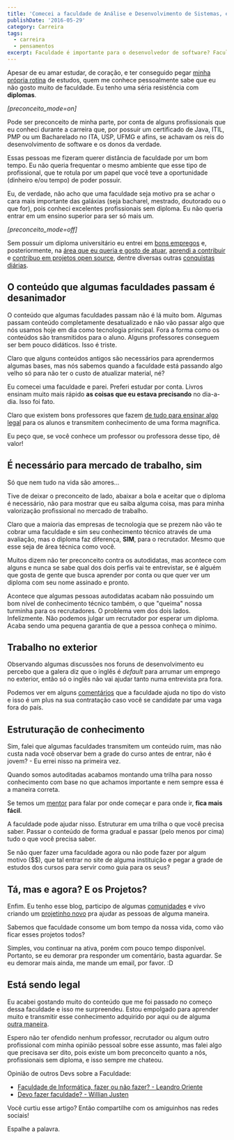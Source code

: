 ```yaml
---
title: 'Comecei a faculdade de Análise e Desenvolvimento de Sistemas, e agora José?'
publishDate: '2016-05-29'
category: Carreira
tags:
  - carreira
  - pensamentos
excerpt: Faculdade é importante para o desenvolvedor de software? Faculdade faz diferença no mercado de trabalho? Fazer ou não fazer faculdade?
---
```


Apesar de eu amar estudar, de coração, e ter conseguido pegar [minha própria rotina](/posts/como-alcancar-objetivos-rapidamente-nos-estudos/) de estudos, quem me conhece pessoalmente sabe que eu não gosto muito de faculdade. Eu tenho uma séria resistência com **diplomas**.

_[preconceito_mode=on]_

Pode ser preconceito de minha parte, por conta de alguns profissionais que eu conheci durante a carreira que, por possuir um certificado de Java, ITIL, PMP ou um Bacharelado no ITA, USP, UFMG e afins, se achavam os reis do desenvolvimento de software e os donos da verdade.

Essas pessoas me fizeram querer distância de faculdade por um bom tempo. Eu não queria frequentar o mesmo ambiente que esse tipo de profissional, que te rotula por um papel que você teve a oportunidade (dinheiro e/ou tempo) de poder possuir.

Eu, de verdade, não acho que uma faculdade seja motivo pra se achar o cara mais importante das galáxias (seja bacharel, mestrado, doutorado ou o que for), pois conheci excelentes profissionais sem diploma. Eu não queria entrar em um ensino superior para ser só mais um.

_[preconceito_mode=off]_

Sem possuir um diploma universitário eu entrei em [bons empregos](https://www.linkedin.com/in/william-oliveira) e, posteriormente, na [área que eu queria e gosto de atuar](/posts/um-ano-como-desenvolvedor-front-end/), [aprendi a contribuir](/posts/contribuindo-para-projetos-open-source-no-github-mesmo-sendo-iniciante/) e [contribuo em projetos open source](https://github.com/woliveiras), dentre diversas outras [conquistas diárias](/categoria/retrospectiva).

## <a name='Ocontedoquealgumasfaculdadespassamdesanimador'></a>O conteúdo que algumas faculdades passam é desanimador

O conteúdo que algumas faculdades passam não é lá muito bom. Algumas passam conteúdo completamente desatualizado e não vão passar algo que nós usamos hoje em dia como tecnologia principal. Fora a forma como os conteúdos são transmitidos para o aluno. Alguns professores conseguem ser bem pouco didáticos. Isso é triste.

Claro que alguns conteúdos antigos são necessários para aprendermos algumas bases, mas nós sabemos quando a faculdade está passando algo velho só para não ter o custo de atualizar material, né?

Eu comecei uma faculdade e parei. Preferi estudar por conta. Livros ensinam muito mais rápido **as coisas que eu estava precisando** no dia-a-dia. Isso foi fato.

Claro que existem bons professores que fazem [de tudo para ensinar algo legal](https://www.youtube.com/channel/UCripRddD4BnaMcU833ExuwA) para os alunos e transmitem conhecimento de uma forma magnífica.

Eu peço que, se você conhece um professor ou professora desse tipo, dê valor!

## <a name='necessrioparamercadodetrabalhosim'></a>É necessário para mercado de trabalho, sim

Só que nem tudo na vida são amores...

Tive de deixar o preconceito de lado, abaixar a bola e aceitar que o diploma é necessário, não para mostrar que eu saiba alguma coisa, mas para minha valorização profissional no mercado de trabalho.

Claro que a maioria das empresas de tecnologia que se prezem não vão te cobrar uma faculdade e sim seu conhecimento técnico através de uma avaliação, mas o diploma faz diferença, **SIM**, para o recrutador. Mesmo que esse seja de área técnica como você.

Muitos dizem não ter preconceito contra os autodidatas, mas acontece com alguns e nunca se sabe qual dos dois perfis vai te entrevistar, se é alguém que gosta de gente que busca aprender por conta ou que quer ver um diploma com seu nome assinado e pronto.

Acontece que algumas pessoas autodidatas acabam não possuindo um bom nível de conhecimento técnico também, o que "queima" nossa turminha para os recrutadores. O problema vem dos dois lados. Infelizmente. Não podemos julgar um recrutador por esperar um diploma. Acaba sendo uma pequena garantia de que a pessoa conheça o mínimo.

## <a name='Trabalhonoexterior'></a>Trabalho no exterior

Observando algumas discussões nos foruns de desenvolvimento eu percebo que a galera diz que o inglês é _default_ para arrumar um emprego no exterior, então só o inglês não vai ajudar tanto numa entrevista pra fora.

Podemos ver em alguns [comentários](https://github.com/frontendbr/forum/issues/56) que a faculdade ajuda no tipo do visto e isso é um plus na sua contratação caso você se candidate par uma vaga fora do país.

## <a name='Estruturaodeconhecimento'></a>Estruturação de conhecimento

Sim, falei que algumas faculdades transmitem um conteúdo ruim, mas não custa nada você observar bem a grade do curso antes de entrar, não é jovem? - Eu errei nisso na primeira vez.

Quando somos autoditadas acabamos montando uma trilha para nosso conhecimento com base no que achamos importante e nem sempre essa é a maneira correta.

Se temos um [mentor](https://github.com/training-center/mentoria) para falar por onde começar e para onde ir, **fica mais fácil**.

A faculdade pode ajudar nisso. Estruturar em uma trilha o que você precisa saber. Passar o conteúdo de forma gradual e passar (pelo menos por cima) tudo o que você precisa saber.

Se não quer fazer uma faculdade agora ou não pode fazer por algum motivo ($$), que tal entrar no site de alguma instituição e pegar a grade de estudos dos cursos para servir como guia para os seus?

## <a name='TmaseagoraEosProjetos'></a>Tá, mas e agora? E os Projetos?

Enfim. Eu tenho esse blog, participo de algumas [comunidades](https://github.com/training-center/mentoria) e vivo criando um [projetinho novo](https://github.com/woliveiras/__s) pra ajudar as pessoas de alguma maneira.

Sabemos que faculdade consome um bom tempo da nossa vida, como vão ficar esses projetos todos?

Simples, vou continuar na ativa, porém com pouco tempo disponível. Portanto, se eu demorar pra responder um comentário, basta aguardar. Se eu demorar mais ainda, me mande um email, por favor. :D

## <a name='Estsendolegal'></a>Está sendo legal

Eu acabei gostando muito do conteúdo que me foi passado no começo dessa faculdade e isso me surpreendeu. Estou empolgado para aprender muito e transmitir esse conhecimento adquirido por aqui ou de alguma [outra maneira](https://github.com/).

Espero não ter ofendido nenhum professor, recrutador ou algum outro profissional com minha opinião pessoal sobre esse assunto, mas falei algo que precisava ser dito, pois existe um bom preconceito quanto a nós, profissionais sem diploma, e isso sempre me chateou.

Opinião de outros Devs sobre a Faculdade:

- [Faculdade de Informática, fazer ou não fazer? - Leandro Oriente](https://leandrooriente.com/faculdade-de-informatica-fazer-ou-nao-fazer/)
- [Devo fazer faculdade? - Willian Justen](https://willianjusten.com.br/devo-fazer-faculdade/)

Você curtiu esse artigo? Então compartilhe com os amiguinhos nas redes sociais!

Espalhe a palavra.
